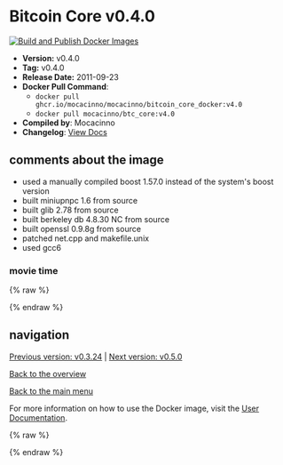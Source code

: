 # Bitcoin Core v0.4.0

[![Build and Publish Docker Images](https://github.com/mocacinno/bitcoin_core_docker/actions/workflows/build-and-publish.yml/badge.svg?branch=v4.0)](https://github.com/mocacinno/bitcoin_core_docker/actions/workflows/build-and-publish.yml)

- **Version:** v0.4.0
- **Tag:** v0.4.0
- **Release Date:** 2011-09-23
- **Docker Pull Command**:
  - `docker pull ghcr.io/mocacinno/mocacinno/bitcoin_core_docker:v4.0`
  - `docker pull mocacinno/btc_core:v4.0`
- **Compiled by**: Mocacinno
- **Changelog**: [View Docs](https://github.com/bitcoin/bitcoin/tree/v0.4.0/doc)

## comments about the image

- used a manually compiled boost 1.57.0 instead of the system's boost version
- built miniupnpc 1.6 from source
- built glib 2.78 from source
- built berkeley db 4.8.30 NC from source
- built openssl 0.9.8g from source
- patched net.cpp and makefile.unix
- used gcc6

### movie time

{% raw %}
<link rel="stylesheet" href="https://mocacinno.com/asciinema-player.css">
   <div id="fullnode"></div>
   <script src="https://mocacinno.com/asciinema-player.min.js"></script>
   <script>
      AsciinemaPlayer.create('./casts/v0.4.0.cast', document.getElementById('fullnode'));
   </script>
{% endraw %}

## navigation

[Previous version: v0.3.24](./v3.24.md) | [Next version: v0.5.0](./v5.0.md)

[Back to the overview](./Readme.md)

[Back to the main menu](../Readme.md)

For more information on how to use the Docker image, visit the [User Documentation](../userdocs/Readme.md).

<!-- Google tag (gtag.js) -->
{% raw %}
<script async src="https://www.googletagmanager.com/gtag/js?id=G-BPC6NC6FF9"></script>
<script>
  window.dataLayer = window.dataLayer || [];
  function gtag(){dataLayer.push(arguments);}
  gtag('js', new Date());
  gtag('config', 'G-BPC6NC6FF9');
</script>
{% endraw %}
